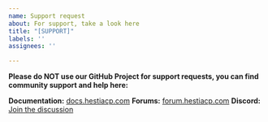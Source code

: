 ```yaml
---
name: Support request
about: For support, take a look here
title: "[SUPPORT]"
labels: ''
assignees: ''

---
```


**Please do NOT use our GitHub Project for support requests, you can find community support and help here:**

**Documentation:** [docs.hestiacp.com](https://docs.hestiacp.com/)
**Forums:** [forum.hestiacp.com](https://forum.hestiacp.com/)
**Discord:** [Join the discussion](https://discord.gg/nXRUZch)
